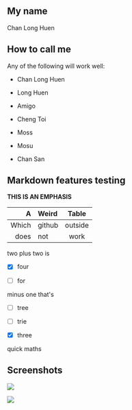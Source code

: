 ## My name

Chan Long Huen

## How to call me

Any of the following will work well:

* Chan Long Huen

* Long Huen

* Amigo

* Cheng Toi

* Moss

* Mosu

* Chan San


## Markdown features testing

**THIS IS AN EMPHASIS**

A | Weird | Table
---: | :--- | :---:
Which | github | outside
does | not | work

two plus two is

 * [x] four

 * [ ] for

 minus one that's

 * [ ] tree

 * [ ] trie

 * [x] three

quick maths

## Screenshots

![](https://github.com/csci3251-2020/student-1155127307/blob/master/1.png)

![](https://github.com/csci3251-2020/student-1155127307/blob/master/2.png)
